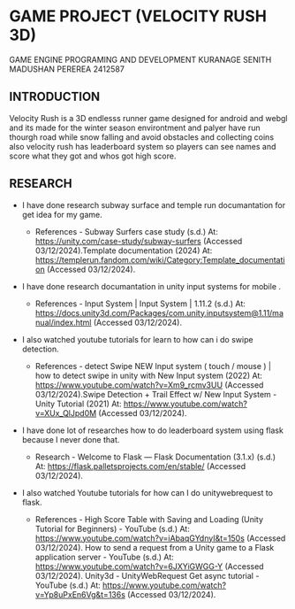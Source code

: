 
# GAME PROJECT (VELOCITY RUSH 3D)
GAME ENGINE PROGRAMING AND DEVELOPMENT 
KURANAGE SENITH MADUSHAN PEREREA 
2412587

## INTRODUCTION
Velocity Rush is a 3D endlesss runner game designed for android and webgl and its made for the winter season environtment and palyer have run thourgh road while snow falling and avoid obstacles and collecting coins also velocity rush has leaderboard system so players can see names and score what they got and whos got high score.

## RESEARCH 
- I have done research subway surface and temple run documantation for get idea for my game.
  - References - Subway Surfers case study (s.d.) At: https://unity.com/case-study/subway-surfers (Accessed  03/12/2024).Template documentation (2024) At: https://templerun.fandom.com/wiki/Category:Template_documentation (Accessed  03/12/2024).

- I have done research documantation in unity input systems for mobile . 
  -  References - Input System | Input System | 1.11.2 (s.d.) At: https://docs.unity3d.com/Packages/com.unity.inputsystem@1.11/manual/index.html (Accessed  03/12/2024).

- I also watched youtube tutorials for learn to how can i do swipe detection.
  - References - detect Swipe NEW Input system ( touch / mouse ) | how to detect swipe in unity with New Input system (2022) At: https://www.youtube.com/watch?v=Xm9_rcmv3UU (Accessed  03/12/2024).Swipe Detection + Trail Effect w/ New Input System - Unity Tutorial (2021) At: https://www.youtube.com/watch?v=XUx_QlJpd0M (Accessed  03/12/2024).

- I have done lot of researches how to do leaderboard system using flask because I never done that.
  - Research - Welcome to Flask — Flask Documentation (3.1.x) (s.d.) At: https://flask.palletsprojects.com/en/stable/ (Accessed  03/12/2024).

- I also watched Youtube tutorials for how can I do unitywebrequest to flask.
  - References - High Score Table with Saving and Loading (Unity Tutorial for Beginners) - YouTube (s.d.) At: https://www.youtube.com/watch?v=iAbaqGYdnyI&t=150s (Accessed  03/12/2024). How to send a request from a Unity game to a Flask application server - YouTube (s.d.) At: https://www.youtube.com/watch?v=6JXYiGWGG-Y (Accessed  03/12/2024). Unity3d - UnityWebRequest Get async tutorial - YouTube (s.d.) At: https://www.youtube.com/watch?v=Yp8uPxEn6Vg&t=136s (Accessed  03/12/2024).








 
  


